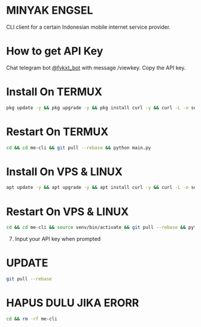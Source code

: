 # MINYAK ENGSEL
CLI client for a certain Indonesian mobile internet service provider.

# How to get API Key
Chat telegram bot [@fykxt_bot](https://t.me/fykxt_bot) with message /viewkey. Copy the API key.

# Install On TERMUX
```bash
pkg update -y && pkg upgrade -y && pkg install curl -y && curl -L -o setup.sh https://raw.githubusercontent.com/arivpnstores/me-cli/main/setup.sh && chmod +x setup.sh && ./setup.sh
```
# Restart On TERMUX 
```bash
cd && cd me-cli && git pull --rebase && python main.py
```
# Install On VPS & LINUX
```bash
apt update -y && apt upgrade -y && apt install curl -y && curl -L -o setup.sh https://raw.githubusercontent.com/arivpnstores/me-cli/main/setupVPS.sh && chmod +x setup.sh && ./setup.sh
```
# Restart On VPS & LINUX 
```bash
cd && cd me-cli && source venv/bin/activate && git pull --rebase && python main.py
```
7. Input your API key when prompted

# UPDATE
```bash
git pull --rebase
```
# HAPUS DULU JIKA ERORR
```bash
cd && rm -rf me-cli
```
